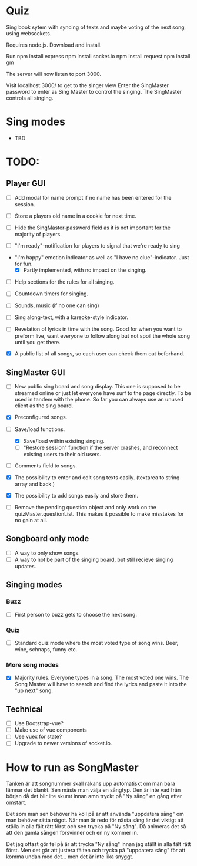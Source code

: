 # Quiz
Sing book sytem with syncing of texts and maybe voting of the next song, using websockets.

Requires node.js. Download and install.

Run
npm install express
npm install socket.io
npm install request
npm install gm

The server will now listen to port 3000.

Visit localhost:3000/ to get to the singer view
Enter the SingMaster password to enter as Sing Master to control the singing.
The SingMaster controls all singing.

# Sing modes
* TBD

# TODO:

## Player GUI
* [ ] Add modal for name prompt if no name has been entered for the session.

* [ ] Store a players old name in a cookie for next time.

* [ ] Hide the SingMaster-password field as it is not important for the majority of players.

* [ ] "I'm ready"-notification for players to signal that we're ready to sing
  
* "I'm happy" emotion indicator as well as "I have no clue"-indicator. Just for fun. 
  - [x] Partly implemented, with no impact on the singing.

* [ ] Help sections for the rules for all singing.

* [ ] Countdown timers for singing.

* [ ] Sounds, music (if no one can sing)

* [ ] Sing along-text, with a kareoke-style indicator.

* [ ] Revelation of lyrics in time with the song. Good for when you want to preform live, want everyone to follow along but not spoil the whole song until you get there.

* [x] A public list of all songs, so each user can check them out beforhand. 

## SingMaster GUI

* [ ] New public sing board and song display.
  This one is supposed to be streamed online or just let everyone have surf to the page
  directly. To be used in tandem with the phone. So far you can always use an
  unused client as the sing board.

* [x] Preconfigured songs.

* [ ] Save/load functions. 
  - [x] Save/load within existing singing.
  - [ ] "Restore session" function if the server crashes, and reconnect existing users to their old users.

* [ ] Comments field to songs.

* [x] The possibility to enter and edit song texts easily. (textarea to string array and back.)

* [x] The possibility to add songs easily and store them.

* [ ] Remove the pending question object and only work on the quizMaster.questionList. This makes it possible to make misstakes for no gain at all. 

## Songboard only mode
* [ ] A way to only show songs.
* [ ] A way to not be part of the singing board, but still recieve singing updates.

## Singing modes
### Buzz
* [ ] First person to buzz gets to choose the next song.

### Quiz
  - [ ] Standard quiz mode where the most voted type of song wins. Beer, wine, schnaps, funny etc.

### More song modes
  - [x] Majority rules. Everyone types in a song. The most voted one wins. The Song Master will have to search and find the lyrics and paste it into the "up next" song.

## Technical
* [ ] Use Bootstrap-vue?
* [ ] Make use of vue components
* [ ] Use vuex for state?
* [ ] Upgrade to newer versions of socket.io.
  
# How to run as SongMaster
Tanken är att songnummer skall räkans upp automatiskt om man bara lämnar det blankt. Sen måste man välja en sångtyp. Den är inte vad från början då det blir lite skumt innan amn tryckt på "Ny sång" en gång efter omstart.  
 
Det som man sen behöver ha koll på är att använda "uppdatera sång" om man behöver rätta något. När man är redo för nästa sång är det viktigt att ställa in alla fält rätt först och sen trycka på "Ny sång". Då animeras det så att den gamla sången försvinner och en ny kommer in. 

Det jag oftast gör fel på är att trycka "Ny sång" innan jag ställt in alla fält rätt först. Men det går att justera fälten och trycka på "uppdatera sång" för att komma undan med det... men det är inte lika snyggt.
